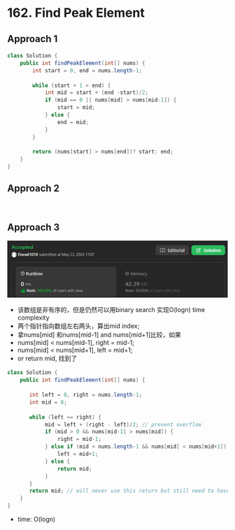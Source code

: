 # 162. Find Peak Element

## Approach 1

```java
class Solution {
    public int findPeakElement(int[] nums) {
        int start = 0, end = nums.length-1;

        while (start + 1 < end) {
            int mid = start + (end -start)/2;
            if (mid == 0 || nums[mid] > nums[mid-1]) {
                start = mid;
            } else {
                end = mid;
            }
        }

        return (nums[start] > nums[end])? start: end;
    }
}
```

## Approach 2

```java



```


## Approach 3

![alt text](image-2.png)

- 该数组是非有序的，但是仍然可以用binary search 实现O(logn) time complexity
- 两个指针指向数组左右两头，算出mid index;
- 拿nums[mid] 和nums[mid-1] and nums[mid+1]比较，如果
 - nums[mid] < nums[mid-1], right = mid-1;
 - nums[mid] < nums[mid+1], left = mid+1;
 - or return mid, 找到了

```java
class Solution {
    public int findPeakElement(int[] nums) {
       
       int left = 0, right = nums.length-1;
       int mid = 0;

       while (left <= right) {
            mid = left + (right - left)/2; // prevent overflow
            if (mid > 0 && nums[mid-1] > nums[mid]) {
                right = mid-1;
            } else if (mid < nums.length-1 && nums[mid] < nums[mid+1]) {
                left = mid+1;
            } else {
                return mid;
            }
       }
       return mid; // will never use this return but still need to have it here
    }
}
```

- time: O(logn)